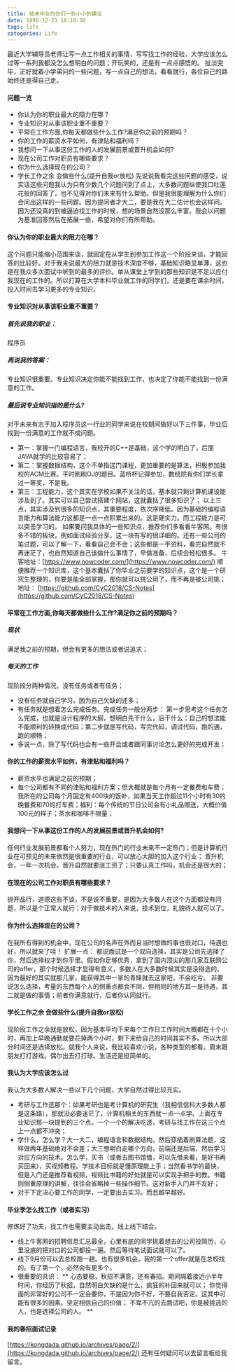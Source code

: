 ```yaml
---
title: 给未毕业的你们一些小小的建议
date: 1896-12-23 16:18:50
tags: life
categories: Life
---
```

最近大学辅导员老师让写一点工作相关的事情，写写找工作的经验，大学应该怎么过等一系列我都没怎么想明白的问题；开玩笑的，还是有一点点感悟的。
扯淡完毕，正好就着小学弟问的一些问题，写一点自己的想法，看看就行，各位自己的路始终还是得自己走。
<!-- more -->

#### 问题一览
- 你认为你的职业最大的阻力在哪？
- 专业知识对从事该职业重不重要？
- 平常在工作方面,你每天都做些什么工作?满足你之前的预期吗？
- 你的工作的薪资水平如何，有津贴和福利吗？
- 我想问一下从事这份工作的人的发展前景或晋升机会如何?
- 现在公司工作对职员有哪些要求？
- 你为什么选择现在的公司？
- 学长工作之余 会做些什么(提升自我or放松)
先说说我看完这些问题的感受，说实话这些问题我认为只有少数几个问题问到了点上，大多数问题纵使我口吐莲花般的回答了，也不见得对你们未来有什么帮助。但是我很能理解为什么你们会问出这样的一些问题。因为提问者才大二，要是我在大二估计也会这样问。因为还没真的到被逼迫找工作的时候，想的场景自然没那么丰富。我会以问题为基准回答然后在拓展一些，希望对你们有所帮助。

#### 你认为你的职业最大的阻力在哪？
这个问题只能缩小范围来谈，就固定在从学生到参加工作这一个阶段来谈，才能回答的比较好。对于我来说最大的阻力就是技术深度不够，基础知识略显单薄，这也是在我众多次面试中听到的最多的评价。单从课堂上学到的那些知识是不足以应付我现在的工作的。所以打算在大学本科毕业就工作的同学们，还是要在课余时间，投入时间去学习更多的专业知识。

#### 专业知识对从事该职业重不重要？
##### 首先说我的职业：
程序员
##### 再说我的答案：
专业知识很重要。专业知识决定你能不能找到工作，也决定了你能不能找到一份满意的工作。
##### 最后说专业知识指的是什么?
对于未来有志于加入程序员这一行业的同学来说在校期间做好以下三件事，毕业后找到一份满意的工作就不成问题。
- 第一：掌握一门编程语言，我校开的C++是基础，这个学的明白了，后面JAVA就学的比较容易了；
- 第二：掌握数据结构，这个不单指这门课程，更加重要的是算法，积极参加我校的ACM比赛。平时刷刷OJ的题目。蓝桥杯记得参加，数统院有你们学长拿过一等奖，不是我。
- 第三：工程能力，这个其实在学校如果不关注的话，基本就只剩计算机课设能涉及到了。其实可以自己尝试搭建个网站，这就囊括了很多知识了；
以上三点，其实涉及到很多的知识点，其重要程度，依次序降低。因为基础的编程语言能力和算法能力这都是一点一点积累出来的。这是硬实力。而工程能力是可以突击学习的。
如果要问我具体的一些知识点，推荐你们多看看牛客网。有很多不错的板块，例如面试经验分享，这一块有写的很详细的。还有一些公司的笔试题，可以了解一下，看看自己会不会；这些都是一手资料，看完自然就不再迷茫了，也自然知道自己该做什么事情了，早做准备，后续会轻松很多。
牛客地址：[https://www.nowcoder.com/](https://www.nowcoder.com/)
顺便推荐一个知识库，这个基本囊括了你毕业之前要学的知识点，这个是一个研究生整理的，你要是能全部掌握，那你就可以挑公司了，而不再是被公司挑；
地址： [https://github.com/CyC2018/CS-Notes](https://github.com/CyC2018/CS-Notes)

#### 平常在工作方面,你每天都做些什么工作?满足你之前的预期吗？
##### 现状
满足我之前的预期，但会有更多的想法或者说追求；
##### 每天的工作
现阶段分两种情况，没有任务或者有任务；
- 没有任务就自己学习，因为自己欠缺的还多；
- 有任务就是想着怎么完成任务。完成任务一般分两步： 第一步思考这个任务怎么完成，也就是设计程序的大纲，想明白先干什么，后干什么；自己的想法能不能顺利的转换成代码；第二步就是写代码，写完代码，调试代码，跑的通，跑的顺畅；
- 多说一点，除了写代码也会有一些开会或者跟同事讨论怎么更好的完成开发；

#### 你的工作的薪资水平如何，有津贴和福利吗？
- 薪资水平也满足之前的预期；
- 每个公司都有不同的津贴和福利方案；但大概就是每个月有一定餐费和车费；
我所在的公司每个月固定有400块的饭补，如果当天工作超过11个小时有30的晚餐费和70的打车费；福利：每个传统的节日公司会有小礼品赠送，大概价值100元的样子；茶水和咖啡不限量；

#### 我想问一下从事这份工作的人的发展前景或晋升机会如何?
任何行业发展前景都看个人努力，现在热门的行业未来不一定热门；但是计算机行业在可预见的未来依然是很重要的行业，可以放心大胆的加入这个行业；
晋升机会，一年一次机会。晋升自然就要涨工资了；只要认真工作吗，机会还是很大的；

#### 在现在的公司工作对职员有哪些要求？
抛开品行，道德这些不谈，不是说不重要，是因为大多数人在这个方面都没有问题，所以是个正常人就行；对于做技术的人来说，技术到位，礼貌待人就可以了。

#### 你为什么选择现在的公司？
在我所有得到的机会中，现在公司的名声在外而且当时想做的事也很对口，待遇也好，所以就来了哇！
扩展一点：
都说面试是一个双向选择，其实是公司先选择了你，然后选择权才到你手里。假如你足够优秀，拿到了国内顶尖的那几家互联网公司的offer，那个时候选择才显得有意义，多数人在大多数时候其实是没得选的。因为最好的其实就那几家，能获得其中一家的青睐就去这家吧，不会吃亏。
非要说怎么选择，考量的东西每个人的侧重点都会不同，但相同的地方其一是待遇，其二就是做的事情；前者你满意就行，后者你认同就行。

#### 学长工作之余 会做些什么(提升自我or放松)
现阶段工作之余就是放松，因为基本平均下来每个工作日工作时间大概都在十个小时，再加上早晚通勤就要花掉两个小时，剩下来给自己的时间其实不多。所以大部分时间还是选择放松。就我个人来说，我比较喜欢小说，各种类型的都看。周末跟朋友打打游戏。偶尔出去打打球。生活还是挺简单的。

#### 我认为大学应该怎么过
我认为大多数人解决一些以下几个问题，大学自然过得比较充实。
- 考研与工作选那个：如果考研也是考计算机的研究生（我相信信科大多数人都是这条路），那就没必要迷茫了。计算机相关的东西就一点一点学。上面在专业知识那一块提到的三个点。一个一个的解决吃透，考研与找工作在这三个点上一点都不冲突；
- 学什么，怎么学？大一大二，编程语言和数据结构，然后穿插着刷算法题，这样做两年基础绝对不会差；大三想明白走哪个方向，前端还是后端，然后学习对应方向的技术。怎么学，买书（或者去图书馆借，可以先借来看，是好书再买回来），买视频教程。学技术目标就是懂原理能上手；当然看书学的最快，但是入门还是推荐看视频，视频比书籍的好处就是可以实现手把手的教。书籍则侧重原理的讲解，往往会省略掉一些操作细节。这对新手入门并不友好；
- 对于下定决心要工作的同学，一定要出去实习。而且越早越好。

#### 毕业季怎么找工作（或者实习）
修炼好了功夫，找工作也需要主动出击。线上线下结合。
- 线上牛客网的招聘信息汇总最全，心里有底的同学挑着想去的公司投简历，心里没底的把对口的公司都投一遍。然后等待笔试面试就可以了。
- 线下9月份可以去总校跑一趟。也有很多机会。我的第一个offer就是在总校找的。有了第一个，必然会有更多个。
- 很重要的共识：
**
心态要稳，秋招不满意，还有春招。期间隔着接近小半年时间，你经历了秋招，自然明白欠缺的是什么，疯狂的补回来就可以；
你觉得面的非常好的公司不一定会要你，不是因为你不好，不要自我否定。这其中可能有很多的因素。坚定相信自己的价值；
不卑不亢的去面试吧，你是被挑选的人，也是选择公司的人。
**
#### 我的春招面试记录
[https://kongdada.github.io/archives/page/2/](https://kongdada.github.io/archives/page/2/)
还有任何疑问可以去留言板给我留言。